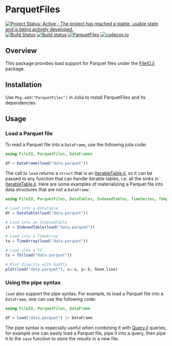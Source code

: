 # ParquetFiles

[![Project Status: Active - The project has reached a stable, usable state and is being actively developed.](http://www.repostatus.org/badges/latest/active.svg)](http://www.repostatus.org/#active)
[![Build Status](https://travis-ci.org/davidanthoff/ParquetFiles.jl.svg?branch=master)](https://travis-ci.org/davidanthoff/ParquetFiles.jl)
[![Build status](https://ci.appveyor.com/api/projects/status/svgqskv2wul3egrr/branch/master?svg=true)](https://ci.appveyor.com/project/davidanthoff/parquetfiles-jl/branch/master)
[![ParquetFiles](http://pkg.julialang.org/badges/ParquetFiles_0.6.svg)](http://pkg.julialang.org/?pkg=ParquetFiles)
[![codecov.io](http://codecov.io/github/davidanthoff/ParquetFiles.jl/coverage.svg?branch=master)](http://codecov.io/github/davidanthoff/ParquetFiles.jl?branch=master)

## Overview

This package provides load support for Parquet files under the
[FileIO.jl](https://github.com/JuliaIO/FileIO.jl) package.

## Installation

Use ``Pkg.add("ParquetFiles")`` in Julia to install ParquetFiles and its dependencies.

## Usage

### Load a Parquet file

To read a Parquet file into a ``DataFrame``, use the following julia code:

````julia
using FileIO, ParquetFiles, DataFrames

df = DataFrame(load("data.parquet"))
````

The call to ``load`` returns a ``struct`` that is an [IterableTable.jl](https://github.com/davidanthoff/IterableTables.jl), so it can be passed to any function that can handle iterable tables, i.e. all the sinks in [IterableTable.jl](https://github.com/davidanthoff/IterableTables.jl). Here are some examples of materializing a Parquet file into data structures that are not a ``DataFrame``:

````julia
using FileIO, ParquetFiles, DataTables, IndexedTables, TimeSeries, Temporal, Gadfly

# Load into a DataTable
dt = DataTable(load("data.parquet"))

# Load into an IndexedTable
it = IndexedTable(load("data.parquet"))

# Load into a TimeArray
ta = TimeArray(load("data.parquet"))

# Load into a TS
ts = TS(load("data.parquet"))

# Plot directly with Gadfly
plot(load("data.parquet"), x=:a, y=:b, Geom.line)
````

### Using the pipe syntax

``load`` also support the pipe syntax. For example, to load a Parquet file into a ``DataFrame``, one can use the following code:

````julia
using FileIO, ParquetFiles, DataFrame

df = load("data.parquet") |> DataFrame
````

The pipe syntax is especially useful when combining it with [Query.jl](https://github.com/davidanthoff/Query.jl) queries, for example one can easily load a Parquet file, pipe it into a query, then pipe it to the ``save`` function to store the results in a new file.
